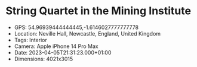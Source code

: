 # String Quartet in the Mining Institute

- GPS: 54.96939444444445,-1.6146027777777778
- Location: Neville Hall, Newcastle, England, United Kingdom
- Tags: Interior
- Camera: Apple iPhone 14 Pro Max
- Date: 2023-04-05T21:31:23.000+01:00
- Dimensions: 4021x3015
